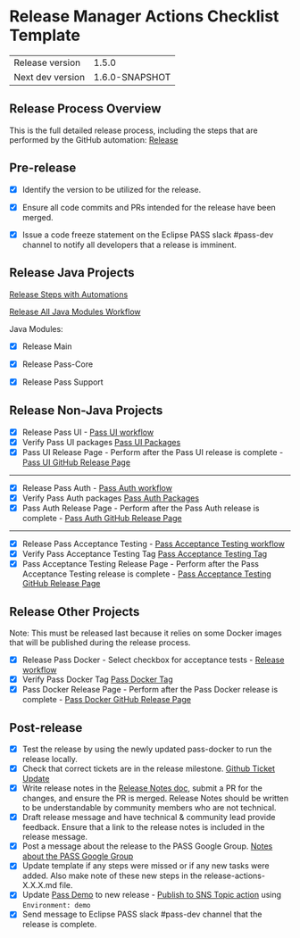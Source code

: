 # Release Manager Actions Checklist Template

|  |              |
| --- |--------------|
| Release version | 1.5.0        |
| Next dev version | 1.6.0-SNAPSHOT |

## Release Process Overview
This is the full detailed release process, including the steps that are performed by the GitHub automation: [Release](../dev/release.md)

## Pre-release

- [X] Identify the version to be utilized for the release.
- [X] Ensure all code commits and PRs intended for the release have been merged.
- [X] Issue a code freeze statement on the Eclipse PASS slack #pass-dev channel to notify all developers that a release is imminent.


## Release Java Projects
[Release Steps with Automations](../dev/release-steps-with-automations.md)

[Release All Java Modules Workflow](https://github.com/eclipse-pass/main/actions/workflows/pass-java-release.yml)

Java Modules:
- [X] Release Main
- [X] Release Pass-Core
- [X] Release Pass Support


## Release Non-Java Projects

- [X] Release Pass UI - [Pass UI workflow](https://github.com/eclipse-pass/pass-ui/actions/workflows/release.yml)
- [X] Verify Pass UI packages [Pass UI Packages](https://github.com/eclipse-pass/pass-ui/pkgs/container/pass-ui)
- [X] Pass UI Release Page - Perform after the Pass UI release is complete - [Pass UI GitHub Release Page](https://github.com/eclipse-pass/pass-ui/releases)

 ---
 
- [X] Release Pass Auth - [Pass Auth workflow](https://github.com/eclipse-pass/pass-auth/actions/workflows/release.yml)
- [X] Verify Pass Auth packages [Pass Auth Packages](https://github.com/eclipse-pass/pass-auth/pkgs/container/pass-auth)
- [X] Pass Auth Release Page - Perform after the Pass Auth release is complete - [Pass Auth GitHub Release Page](https://github.com/eclipse-pass/pass-auth/releases)

 ---
 
- [X] Release Pass Acceptance Testing - [Pass Acceptance Testing workflow](https://github.com/eclipse-pass/pass-acceptance-testing/actions/workflows/release.yml)
- [X] Verify Pass Acceptance Testing Tag [Pass Acceptance Testing Tag](https://github.com/eclipse-pass/pass-acceptance-testing/tags)
- [X] Pass Acceptance Testing Release Page - Perform after the Pass Acceptance Testing release is complete - [Pass Acceptance Testing GitHub Release Page](https://github.com/eclipse-pass/pass-acceptance-testing/releases)

## Release Other Projects
Note: This must be released last because it relies on some Docker images that will be published during the release process.

- [X] Release Pass Docker - Select checkbox for acceptance tests - [Release workflow](https://github.com/eclipse-pass/pass-docker/actions/workflows/release.yml)
- [X] Verify Pass Docker Tag [Pass Docker Tag](https://github.com/eclipse-pass/pass-docker/tags)
- [X] Pass Docker Release Page - Perform after the Pass Docker release is complete - [Pass Docker GitHub Release Page](https://github.com/eclipse-pass/pass-docker/releases)

## Post-release

- [X] Test the release by using the newly updated pass-docker to run the release locally.
- [X] Check that correct tickets are in the release milestone. [Github Ticket Update](../dev/release.md#update-release-notes)
- [X] Write release notes in the [Release Notes doc](../release-notes.md), submit a PR for the changes, and ensure the PR is merged. Release Notes should be written to be understandable by community members who are not technical.
- [X] Draft release message and have technical & community lead provide feedback. Ensure that a link to the release notes is included in the release message.
- [X] Post a message about the release to the PASS Google Group.  [Notes about the PASS Google Group](../dev/release.md#process)
- [X] Update template if any steps were missed or if any new tasks were added. Also make note of these new steps in the release-actions-X.X.X.md file.
- [X] Update [Pass Demo](https://demo.eclipse-pass.org) to new release - [Publish to SNS Topic action](https://github.com/eclipse-pass/main/actions/workflows/deployToAWS.yml) using `Environment: demo`
- [X] Send message to Eclipse PASS slack #pass-dev channel that the release is complete.